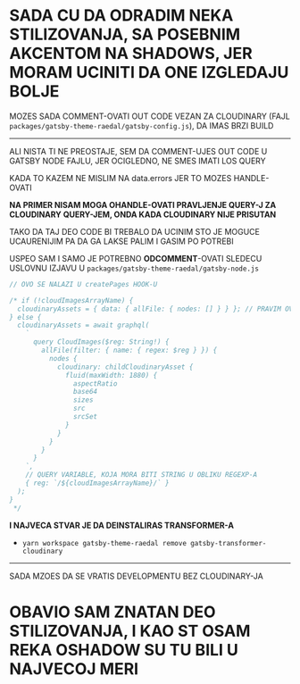 # SADA CU DA ODRADIM NEKA STILIZOVANJA, SA POSEBNIM AKCENTOM NA SHADOWS, JER MORAM UCINITI DA ONE IZGLEDAJU BOLJE

MOZES SADA COMMENT-OVATI OUT CODE VEZAN ZA CLOUDINARY (FAJL `packages/gatsby-theme-raedal/gatsby-config.js`), DA IMAS BRZI BUILD

***

ALI NISTA TI NE PREOSTAJE, SEM DA COMMENT-UJES OUT CODE U GATSBY NODE FAJLU, JER OCIGLEDNO, NE SMES IMATI LOS QUERY

KADA TO KAZEM NE MISLIM NA data.errors JER TO MOZES HANDLE-OVATI

**NA PRIMER NISAM MOGA OHANDLE-OVATI PRAVLJENJE QUERY-J ZA CLOUDINARY QUERY-JEM, ONDA KADA CLOUDINARY NIJE PRISUTAN**

TAKO DA TAJ DEO CODE BI TREBALO DA UCINIM STO JE MOGUCE UCAURENIJIM PA DA GA LAKSE PALIM I GASIM PO POTREBI

USPEO SAM I SAMO JE POTREBNO **ODCOMMENT**-OVATI SLEDECU USLOVNU IZJAVU U `packages/gatsby-theme-raedal/gatsby-node.js`

```js
// OVO SE NALAZI U createPages HOOK-U

/* if (!cloudImagesArrayName) {
  cloudinaryAssets = { data: { allFile: { nodes: [] } } }; // PRAVIM OVAKVU STRUKTURU, JER CE MI BITI LAKSE DA ISKORITIM VREDNOST
} else {
  cloudinaryAssets = await graphql(
    `
      query CloudImages($reg: String!) {
        allFile(filter: { name: { regex: $reg } }) {
          nodes {
            cloudinary: childCloudinaryAsset {
              fluid(maxWidth: 1880) {
                aspectRatio
                base64
                sizes
                src
                srcSet
              }
            }
          }
        }
      }
    `,
    // QUERY VARIABLE, KOJA MORA BITI STRING U OBLIKU REGEXP-A
    { reg: `/${cloudImagesArrayName}/` }
  );
}
 */

```

**I NAJVECA STVAR JE DA DEINSTALIRAS TRANSFORMER-A**

- `yarn workspace gatsby-theme-raedal remove gatsby-transformer-cloudinary`

***

SADA MZOES DA SE VRATIS DEVELOPMENTU BEZ CLOUDINARY-JA

# OBAVIO SAM ZNATAN DEO STILIZOVANJA, I KAO ST OSAM REKA OSHADOW SU TU BILI U NAJVECOJ MERI

